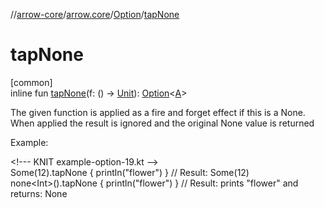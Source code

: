 //[arrow-core](../../../index.md)/[arrow.core](../index.md)/[Option](index.md)/[tapNone](tap-none.md)

# tapNone

[common]\
inline fun [tapNone](tap-none.md)(f: () -&gt; [Unit](https://kotlinlang.org/api/latest/jvm/stdlib/kotlin/-unit/index.html)): [Option](index.md)&lt;[A](index.md)&gt;

The given function is applied as a fire and forget effect if this is a None. When applied the result is ignored and the original None value is returned

Example:

&lt;!--- KNIT example-option-19.kt --&gt;\
Some(12).tapNone { println("flower") } // Result: Some(12)\
none&lt;Int&gt;().tapNone { println("flower") }  // Result: prints "flower" and returns: None<!--- KNIT example-option-20.kt -->
